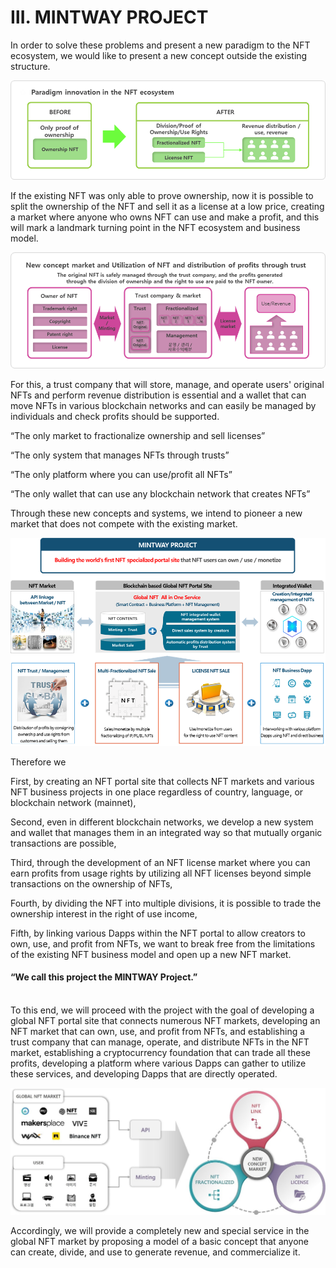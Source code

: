 # Ⅲ. MINTWAY PROJECT

In order to solve these problems and present a new paradigm to the NFT ecosystem, we would like to present a new concept outside the existing structure.

![Figure 7. Paradigm innovation of NFT ecosystem](../.gitbook/assets/image7.png)

If the existing NFT was only able to prove ownership, now it is possible to split the ownership of the NFT and sell it as a license at a low price, creating a market where anyone who owns NFT can use and make a profit, and this will mark a landmark turning point in the NFT ecosystem and business model.

![Figure 8. New concept market and Utilization of NFT and Distribution of profit through trust companies](../.gitbook/assets/image8.png)

For this, a trust company that will store, manage, and operate users' original NFTs and perform revenue distribution is essential and a wallet that can move NFTs in various blockchain networks and can easily be managed by individuals and check profits should be supported.

“The only market to fractionalize ownership and sell licenses”

“The only system that manages NFTs through trusts”

“The only platform where you can use/profit all NFTs”

“The only wallet that can use any blockchain network that creates NFTs”

&#x20;

Through these new concepts and systems, we intend to pioneer a new market that does not compete with the existing market.

![Figure 9. MINTWAY PROJECT](../.gitbook/assets/image9.png)

Therefore we

First, by creating an NFT portal site that collects NFT markets and various NFT business projects in one place regardless of country, language, or blockchain network (mainnet),

Second, even in different blockchain networks, we develop a new system and wallet that manages them in an integrated way so that mutually organic transactions are possible,

Third, through the development of an NFT license market where you can earn profits from usage rights by utilizing all NFT licenses beyond simple transactions on the ownership of NFTs,

Fourth, by dividing the NFT into multiple divisions, it is possible to trade the ownership interest in the right of use income,

Fifth, by linking various Dapps within the NFT portal to allow creators to own, use, and profit from NFTs, we want to break free from the limitations of the existing NFT business model and open up a new NFT market.

#### “We call this project the MINTWAY Project.”

\
&#x20;To this end, we will proceed with the project with the goal of developing a global NFT portal site that connects numerous NFT markets, developing an NFT market that can own, use, and profit from NFTs, and establishing a trust company that can manage, operate, and distribute NFTs in the NFT market, establishing a cryptocurrency foundation that can trade all these profits, developing a platform where various Dapps can gather to utilize these services, and developing Dapps that are directly operated.

![Figure 10. NEW CONCEPT MARKET](../.gitbook/assets/image10.jpg)

Accordingly, we will provide a completely new and special service in the global NFT market by proposing a model of a basic concept that anyone can create, divide, and use to generate revenue, and commercialize it.
